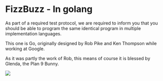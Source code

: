 # FizzBuzz - In golang

As part of a required test protocol, we are required to inform you that you
should be able to program the same identical program in multiple
implementation languages.

This one is Go, originally designed by Rob Pike and Ken Thompson while
working at Google.

As it was partly the work of Rob, this means of course it is blessed by
Glenda, the Plan 9 Bunny.

![](https://upload.wikimedia.org/wikipedia/commons/a/a5/Glenda_bunny_mascot_of_plan_9_from_bell_black.jpg)
